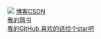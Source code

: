 
![](http://upload-images.jianshu.io/upload_images/2704327-b5b62bcf43f76f74.jpg?imageMogr2/auto-orient/strip%7CimageView2/2/w/1240)
[博客CSDN](http://blog.csdn.net/e_inch_photo)		
[我的简书](http://www.jianshu.com/u/303ec9abdc08)		
[我的GitHub,喜欢的话给个star吧](https://github.com/chenshouyin)
